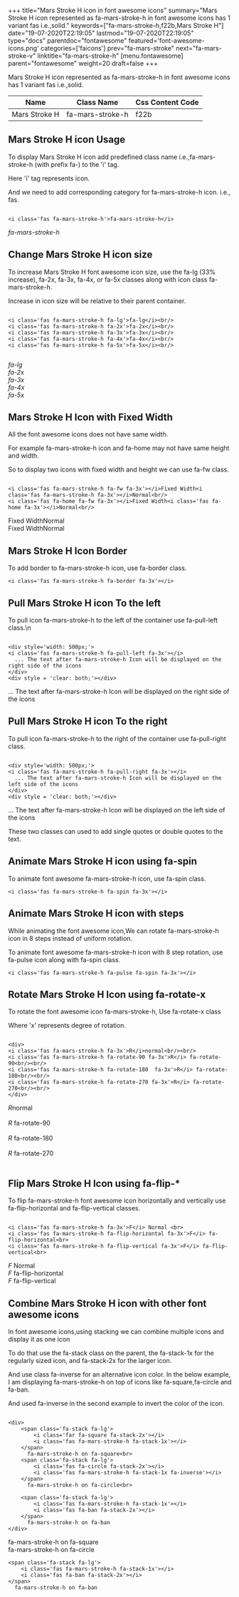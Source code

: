 +++
title="Mars Stroke H icon in font awesome icons"
summary="Mars Stroke H icon represented as fa-mars-stroke-h in font awesome icons has 1 variant fas i.e.,solid."
keywords=["fa-mars-stroke-h,f22b,Mars Stroke H"]
date="19-07-2020T22:19:05"
lastmod="19-07-2020T22:19:05"
type="docs"
parentdoc="fontawesome"
featured='font-awesome-icons.png'
categories=['faicons']
prev="fa-mars-stroke"
next="fa-mars-stroke-v"
linktitle="fa-mars-stroke-h"
[menu.fontawesome]
parent="fontawesome"
weight=20
draft=false
+++


Mars Stroke H icon represented as fa-mars-stroke-h in font awesome icons has 1 variant fas i.e.,solid.

<div class='table-responsive'><table class='table'><thead><tr><th>Name</th><th>Class Name</th><th>Css Content Code</th></tr></thead><tbody><tr><td>Mars Stroke H</td><td>fa-mars-stroke-h</td><td>f22b</td></tr></tbody></table></div>



## Mars Stroke H icon Usage

To display Mars Stroke H icon add predefined class name i.e.,fa-mars-stroke-h (with prefix fa-) to the 'i' tag.

Here 'i' tag represents icon.

And we need to add corresponding category for fa-mars-stroke-h icon. i.e., fas.


```

<i class='fas fa-mars-stroke-h'>fa-mars-stroke-h</i>
```

<i class='fas fa-mars-stroke-h'>fa-mars-stroke-h</i>




## Change Mars Stroke H icon size
To increase Mars Stroke H font awesome icon size, use the fa-lg (33% increase), fa-2x, fa-3x, fa-4x, or fa-5x classes along with icon class fa-mars-stroke-h.

Increase in icon size will be relative to their parent container. 

```

<i class='fas fa-mars-stroke-h fa-lg'>fa-lg</i><br/>
<i class='fas fa-mars-stroke-h fa-2x'>fa-2x</i><br/>
<i class='fas fa-mars-stroke-h fa-3x'>fa-3x</i><br/>
<i class='fas fa-mars-stroke-h fa-4x'>fa-4x</i><br/>
<i class='fas fa-mars-stroke-h fa-5x'>fa-5x</i><br/>
            
```

<i class='fas fa-mars-stroke-h fa-lg'>fa-lg</i><br/>
<i class='fas fa-mars-stroke-h fa-2x'>fa-2x</i><br/>
<i class='fas fa-mars-stroke-h fa-3x'>fa-3x</i><br/>
<i class='fas fa-mars-stroke-h fa-4x'>fa-4x</i><br/>
<i class='fas fa-mars-stroke-h fa-5x'>fa-5x</i><br/>
            



## Mars Stroke H Icon with Fixed Width 

All the font awesome icons does not have same width.

For example fa-mars-stroke-h icon and fa-home may not have same height and width.

So to display two icons with fixed width and height we can use fa-fw class.


```

<i class='fas fa-mars-stroke-h fa-fw fa-3x'></i>Fixed Width<i class='fas fa-mars-stroke-h fa-3x'></i>Normal<br/>
<i class='fas fa-home fa-fw fa-3x'></i>Fixed Width<i class='fas fa-home fa-3x'></i>Normal<br/>
```

<i class='fas fa-mars-stroke-h fa-fw fa-3x'></i>Fixed Width<i class='fas fa-mars-stroke-h fa-3x'></i>Normal<br/>
<i class='fas fa-home fa-fw fa-3x'></i>Fixed Width<i class='fas fa-home fa-3x'></i>Normal<br/>



## Mars Stroke H Icon Border 

To add border to fa-mars-stroke-h icon, use fa-border class.


```
<i class='fas fa-mars-stroke-h fa-border fa-3x'></i>

```
<i class='fas fa-mars-stroke-h fa-border fa-3x'></i>





## Pull Mars Stroke H icon To the left

To pull icon fa-mars-stroke-h to the left of the container use fa-pull-left class.\n

```

<div style='width: 500px;'>
<i class='fas fa-mars-stroke-h fa-pull-left fa-3x'></i>
  ... The text after fa-mars-stroke-h Icon will be displayed on the right side of the icons
</div>
<div style = 'clear: both;'></div>
```

<div style='width: 500px;'>
<i class='fas fa-mars-stroke-h fa-pull-left fa-3x'></i>
  ... The text after fa-mars-stroke-h Icon will be displayed on the right side of the icons
</div>
<div style = 'clear: both;'></div>




## Pull Mars Stroke H icon To the right
To pull icon fa-mars-stroke-h to the right of the container use fa-pull-right class.

```

<div style='width: 500px;'>
<i class='fas fa-mars-stroke-h fa-pull-right fa-3x'></i>
  ... The text after fa-mars-stroke-h Icon will be displayed on the left side of the icons
</div>
<div style = 'clear: both;'></div>
```

<div style='width: 500px;'>
<i class='fas fa-mars-stroke-h fa-pull-right fa-3x'></i>
  ... The text after fa-mars-stroke-h Icon will be displayed on the left side of the icons
</div>
<div style = 'clear: both;'></div>

These two classes can used to add single quotes or double quotes to the text.


## Animate Mars Stroke H icon using fa-spin
To animate font awesome fa-mars-stroke-h icon, use fa-spin class.

```
<i class='fas fa-mars-stroke-h fa-spin fa-3x'></i>
```
<i class='fas fa-mars-stroke-h fa-spin fa-3x'></i>




## Animate Mars Stroke H icon with steps
While animating the font awesome icon,We can rotate fa-mars-stroke-h icon in 8 steps instead of uniform rotation.

To animate font awesome fa-mars-stroke-h icon with 8 step rotation, use fa-pulse icon along with fa-spin class.


```
<i class='fas fa-mars-stroke-h fa-pulse fa-spin fa-3x'></i>

```
<i class='fas fa-mars-stroke-h fa-pulse fa-spin fa-3x'></i>





## Rotate Mars Stroke H Icon using fa-rotate-x
To rotate the font awesome icon fa-mars-stroke-h, Use fa-rotate-x class

Where 'x' represents degree of rotation.


```

<div>
<i class='fas fa-mars-stroke-h fa-3x'>R</i>normal<br/><br/>
<i class='fas fa-mars-stroke-h fa-rotate-90 fa-3x'>R</i> fa-rotate-90<br/><br/> 
<i class='fas fa-mars-stroke-h fa-rotate-180  fa-3x'>R</i> fa-rotate-180<br/><br/> 
<i class='fas fa-mars-stroke-h fa-rotate-270 fa-3x'>R</i> fa-rotate-270<br/><br/>
</div>
```

<div>
<i class='fas fa-mars-stroke-h fa-3x'>R</i>normal<br/><br/>
<i class='fas fa-mars-stroke-h fa-rotate-90 fa-3x'>R</i> fa-rotate-90<br/><br/> 
<i class='fas fa-mars-stroke-h fa-rotate-180  fa-3x'>R</i> fa-rotate-180<br/><br/> 
<i class='fas fa-mars-stroke-h fa-rotate-270 fa-3x'>R</i> fa-rotate-270<br/><br/>
</div>




## Flip Mars Stroke H Icon using fa-flip-*
To flip fa-mars-stroke-h font awesome icon horizontally and vertically use fa-flip-horizontal and fa-flip-vertical classes. 

```

<i class='fas fa-mars-stroke-h fa-3x'>F</i> Normal <br>
<i class='fas fa-mars-stroke-h fa-flip-horizontal fa-3x'>F</i> fa-flip-horizontal<br>
<i class='fas fa-mars-stroke-h fa-flip-vertical fa-3x'>F</i> fa-flip-vertical<br>
```

<i class='fas fa-mars-stroke-h fa-3x'>F</i> Normal <br>
<i class='fas fa-mars-stroke-h fa-flip-horizontal fa-3x'>F</i> fa-flip-horizontal<br>
<i class='fas fa-mars-stroke-h fa-flip-vertical fa-3x'>F</i> fa-flip-vertical<br>




## Combine Mars Stroke H icon with other font awesome icons
In font awesome icons,using stacking we can combine multiple icons and display it as one icon 

To do that use the fa-stack class on the parent, the fa-stack-1x for the regularly sized icon, and fa-stack-2x for the larger icon.

And use class fa-inverse for an alternative icon color. 
In the below example, I am displaying fa-mars-stroke-h on top of icons like fa-square,fa-circle and fa-ban.

And used fa-inverse in the second example to invert the color of the icon.

```

<div>
    <span class='fa-stack fa-lg'>
        <i class='far fa-square fa-stack-2x'></i>
        <i class='fas fa-mars-stroke-h fa-stack-1x'></i>
    </span>
      fa-mars-stroke-h on fa-square<br>
    <span class='fa-stack fa-lg'>
        <i class='fas fa-circle fa-stack-2x'></i>
        <i class='fas fa-mars-stroke-h fa-stack-1x fa-inverse'></i>
    </span>
      fa-mars-stroke-h on fa-circle<br>

    <span class='fa-stack fa-lg'>
        <i class='fas fa-mars-stroke-h fa-stack-1x'></i>
        <i class='fas fa-ban fa-stack-2x'></i>
    </span>
      fa-mars-stroke-h on fa-ban
</div>
```

<div>
    <span class='fa-stack fa-lg'>
        <i class='far fa-square fa-stack-2x'></i>
        <i class='fas fa-mars-stroke-h fa-stack-1x'></i>
    </span>
      fa-mars-stroke-h on fa-square<br>
    <span class='fa-stack fa-lg'>
        <i class='fas fa-circle fa-stack-2x'></i>
        <i class='fas fa-mars-stroke-h fa-stack-1x fa-inverse'></i>
    </span>
      fa-mars-stroke-h on fa-circle<br>

    <span class='fa-stack fa-lg'>
        <i class='fas fa-mars-stroke-h fa-stack-1x'></i>
        <i class='fas fa-ban fa-stack-2x'></i>
    </span>
      fa-mars-stroke-h on fa-ban
</div>






